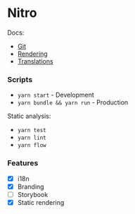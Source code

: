 # Nitro

Docs:
* [Git](./docs/git.md)
* [Rendering](./docs/rendering.md)
* [Translations](./docs/translations.md)

### Scripts

- `yarn start` - Development
- `yarn bundle && yarn run` - Production

Static analysis:
- `yarn test`
- `yarn lint`
- `yarn flow`

### Features

- [x] i18n
- [x] Branding
- [ ] Storybook
- [x] Static rendering
